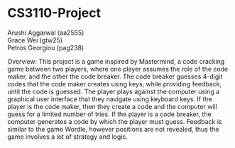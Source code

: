 # CS3110-Project

Arushi Aggarwal (aa2555) <br>
Grace Wei (gtw25) <br>
Petros Georgiou (pag238)

Overview:
This project is a game inspired by Mastermind, a code cracking game between two 
players, where one player assumes the role of the code maker, and the other the 
code breaker. The code breaker guesses 4-digit codes that the code maker creates 
using keys, while providing feedback, until the code is guessed. The 
player plays against the computer using a graphical user interface that they 
navigate using keyboard keys. If the player is the code maker, then they create 
a code and the computer will guess for a limited number of tries. If the player 
is a code breaker, the computer generates a code by which the player must guess.
Feedback is similar to the game Wordle, however positions are not revealed, thus
the game involves a lot of strategy and logic.
